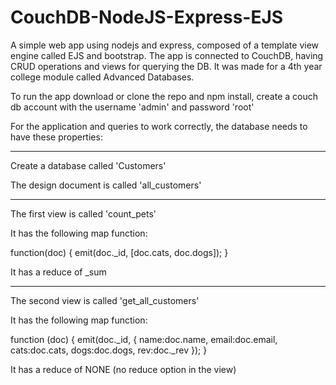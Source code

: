 # CouchDB-NodeJS-Express-EJS
A simple web app using nodejs and express, composed of a template view engine called EJS and bootstrap. The app is connected to CouchDB, having CRUD operations and views for querying the DB. It was made for a 4th year college module called Advanced Databases.

To run the app download or clone the repo and npm install, create a couch db account with the username 'admin' and password 'root'

For the application and queries to work correctly, the database needs to have these properties:

----

Create a database called 'Customers'

The design document is called 'all_customers'

----

The first view is called 'count_pets'

It has the following map function:

  function(doc) {
  emit(doc._id, [doc.cats, doc.dogs]);
}

It has a reduce of _sum

----

The second view is called 'get_all_customers'

It has the following map function:

function (doc) {
  emit(doc._id, {
    name:doc.name, email:doc.email, cats:doc.cats, dogs:doc.dogs, rev:doc._rev
  });
}

It has a reduce of NONE (no reduce option in the view)

